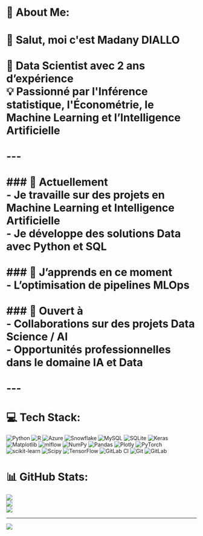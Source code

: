 # 💫 About Me:
# 👋 Salut, moi c'est **Madany DIALLO**<br><br>💼 **Data Scientist** avec 2 ans d’expérience  <br>💡 Passionné par l'Inférence statistique, l'Économétrie, le Machine Learning et l’Intelligence Artificielle  <br><br>---<br><br>### 🔭 Actuellement<br>- Je travaille sur des projets en **Machine Learning et Intelligence Artificielle**  <br>- Je développe des solutions Data avec **Python** et **SQL**  <br><br>### 🌱 J’apprends en ce moment<br>- L’optimisation de pipelines **MLOps**  <br><br>### 🤝 Ouvert à<br>- Collaborations sur des projets **Data Science / AI**  <br>- Opportunités professionnelles dans le domaine **IA et Data**  <br><br>---<br>


# 💻 Tech Stack:
![Python](https://img.shields.io/badge/python-3670A0?style=for-the-badge&logo=python&logoColor=ffdd54) ![R](https://img.shields.io/badge/r-%23276DC3.svg?style=for-the-badge&logo=r&logoColor=white) ![Azure](https://img.shields.io/badge/azure-%230072C6.svg?style=for-the-badge&logo=microsoftazure&logoColor=white) ![Snowflake](https://img.shields.io/badge/snowflake-%2329B5E8.svg?style=for-the-badge&logo=snowflake&logoColor=white) ![MySQL](https://img.shields.io/badge/mysql-4479A1.svg?style=for-the-badge&logo=mysql&logoColor=white) ![SQLite](https://img.shields.io/badge/sqlite-%2307405e.svg?style=for-the-badge&logo=sqlite&logoColor=white) ![Keras](https://img.shields.io/badge/Keras-%23D00000.svg?style=for-the-badge&logo=Keras&logoColor=white) ![Matplotlib](https://img.shields.io/badge/Matplotlib-%23ffffff.svg?style=for-the-badge&logo=Matplotlib&logoColor=black) ![mlflow](https://img.shields.io/badge/mlflow-%23d9ead3.svg?style=for-the-badge&logo=numpy&logoColor=blue) ![NumPy](https://img.shields.io/badge/numpy-%23013243.svg?style=for-the-badge&logo=numpy&logoColor=white) ![Pandas](https://img.shields.io/badge/pandas-%23150458.svg?style=for-the-badge&logo=pandas&logoColor=white) ![Plotly](https://img.shields.io/badge/Plotly-%233F4F75.svg?style=for-the-badge&logo=plotly&logoColor=white) ![PyTorch](https://img.shields.io/badge/PyTorch-%23EE4C2C.svg?style=for-the-badge&logo=PyTorch&logoColor=white) ![scikit-learn](https://img.shields.io/badge/scikit--learn-%23F7931E.svg?style=for-the-badge&logo=scikit-learn&logoColor=white) ![Scipy](https://img.shields.io/badge/SciPy-%230C55A5.svg?style=for-the-badge&logo=scipy&logoColor=%white) ![TensorFlow](https://img.shields.io/badge/TensorFlow-%23FF6F00.svg?style=for-the-badge&logo=TensorFlow&logoColor=white) ![GitLab CI](https://img.shields.io/badge/gitlab%20CI-%23181717.svg?style=for-the-badge&logo=gitlab&logoColor=white) ![Git](https://img.shields.io/badge/git-%23F05033.svg?style=for-the-badge&logo=git&logoColor=white) ![GitLab](https://img.shields.io/badge/gitlab-%23181717.svg?style=for-the-badge&logo=gitlab&logoColor=white)
# 📊 GitHub Stats:
![](https://github-readme-stats.vercel.app/api?username=Matroud1&theme=dark&hide_border=false&include_all_commits=true&count_private=true)<br/>
![](https://nirzak-streak-stats.vercel.app/?user=Matroud1&theme=dark&hide_border=false)<br/>
![](https://github-readme-stats.vercel.app/api/top-langs/?username=Matroud1&theme=dark&hide_border=false&include_all_commits=true&count_private=true&layout=compact)

---
[![](https://visitcount.itsvg.in/api?id=Matroud1&icon=0&color=0)](https://visitcount.itsvg.in)

<!-- Proudly created with GPRM ( https://gprm.itsvg.in ) -->
